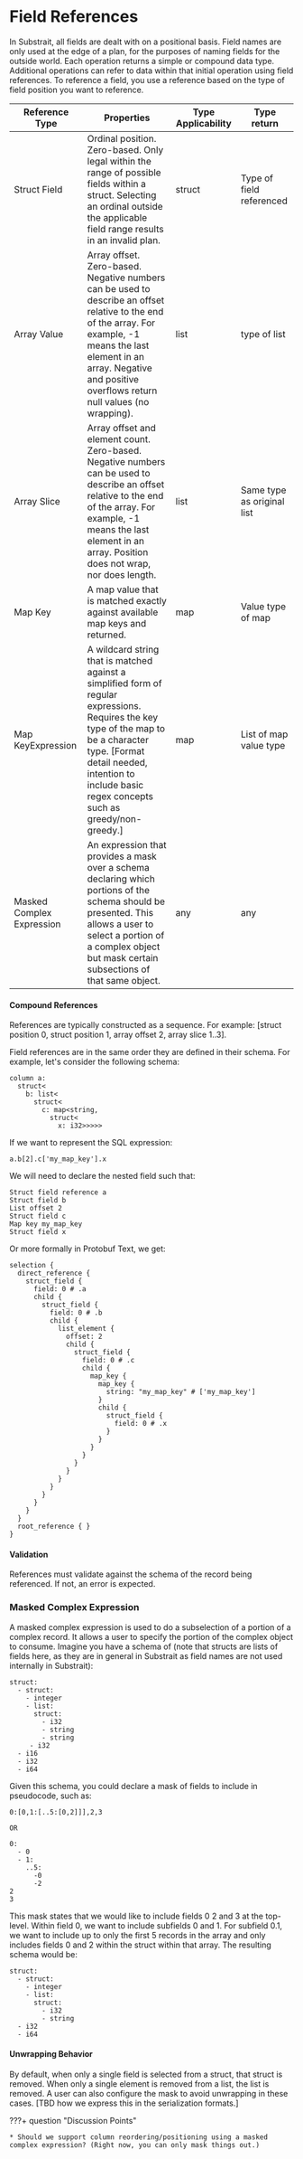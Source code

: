 # Field References

In Substrait, all fields are dealt with on a positional basis. Field names are only used at the edge of a plan, for the purposes of naming fields for the outside world. Each operation returns a simple or compound data type. Additional operations can refer to data within that initial operation using field references. To reference a field, you use a reference based on the type of field position you want to reference.

| Reference Type            | Properties                                                   | Type Applicability | Type return                |
| ------------------------- | ------------------------------------------------------------ | ------------------ | -------------------------- |
| Struct Field              | Ordinal position. Zero-based. Only legal within the range of possible fields within a struct. Selecting an ordinal outside the applicable field range results in an invalid plan. | struct             | Type of field referenced   |
| Array Value               | Array offset. Zero-based. Negative numbers can be used to describe an offset relative to the end of the array. For example, -1 means the last element in an array. Negative and positive overflows return null values (no wrapping). | list               | type of list               |
| Array Slice               | Array offset and element count. Zero-based. Negative numbers can be used to describe an offset relative to the end of the array. For example, -1 means the last element in an array. Position does not wrap, nor does length. | list               | Same type as original list |
| Map Key                   | A map value that is matched exactly against available map keys and returned. | map                | Value type of map          |
| Map KeyExpression         | A wildcard string that is matched against a simplified form of regular expressions. Requires the key type of the map to be a character type. [Format detail needed, intention to include basic regex concepts such as greedy/non-greedy.] | map                | List of map value type     |
| Masked Complex Expression | An expression that provides a mask over a schema declaring which portions of the schema should be presented. This allows a user to select a portion of a complex object but mask certain subsections of that same object. | any                | any                        |

#### Compound References

References are typically constructed as a sequence. For example: [struct position 0, struct position 1, array offset 2, array slice 1..3].

Field references are in the same order they are defined in their schema. For example, let's consider the following schema:

```
column a:
  struct<
    b: list<
      struct<
        c: map<string, 
          struct<
            x: i32>>>>>
```

If we want to represent the SQL expression:

```
a.b[2].c['my_map_key'].x
```

We will need to declare the nested field such that:

```
Struct field reference a
Struct field b
List offset 2
Struct field c
Map key my_map_key
Struct field x
```

Or more formally in Protobuf Text, we get:

```
selection {
  direct_reference {
    struct_field {
      field: 0 # .a
      child {
        struct_field {
          field: 0 # .b
          child {
            list_element {
              offset: 2
              child {
                struct_field {
                  field: 0 # .c
                  child {
                    map_key {
                      map_key {
                        string: "my_map_key" # ['my_map_key']
                      }
                      child {
                        struct_field {
                          field: 0 # .x
                        }
                      }
                    }
                  }
                }
              }
            }
          }
        }
      }
    }
  }
  root_reference { }
}
```

#### Validation

References must validate against the schema of the record being referenced. If not, an error is expected.

### Masked Complex Expression 

A masked complex expression is used to do a subselection of a portion of a complex record. It allows a user to specify the portion of the complex object to consume. Imagine you have a schema of (note that structs are lists of fields here, as they are in general in Substrait as field names are not used internally in Substrait):

```
struct:
  - struct:
    - integer
    - list:
      struct:
        - i32
        - string
        - string
     - i32
  - i16
  - i32
  - i64
```

Given this schema, you could declare a mask of fields to include in pseudocode, such as:

```
0:[0,1:[..5:[0,2]]],2,3

OR

0:
  - 0
  - 1:
    ..5:
      -0
      -2
2
3
```

This mask states that we would like to include fields 0 2 and 3 at the top-level. Within field 0, we want to include subfields 0 and 1. For subfield 0.1, we want to include up to only the first 5 records in the array and only includes fields 0 and 2 within the struct within that array. The resulting schema would be:

```
struct:
  - struct:
    - integer
    - list:
      struct: 
        - i32
        - string
  - i32
  - i64
```

#### Unwrapping Behavior

By default, when only a single field is selected from a struct, that struct is removed. When only a single element is removed from a list, the list is removed. A user can also configure the mask to avoid unwrapping in these cases. [TBD how we express this in the serialization formats.]



???+ question "Discussion Points"

    * Should we support column reordering/positioning using a masked complex expression? (Right now, you can only mask things out.)

